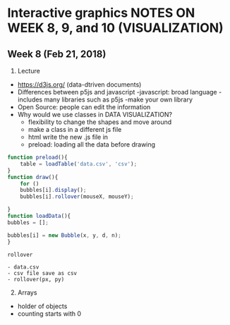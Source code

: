 # Interactive graphics NOTES ON WEEK 8, 9, and 10 (VISUALIZATION)

## Week 8 (Feb 21, 2018)

1. Lecture
- https://d3js.org/ (data-dtriven documents)
- Differences between p5js and javascript
    -javascript: broad language
    -includes many libraries such as p5js
    -make your own library
- Open Source: people can edit the information 
- Why would we use classes in DATA VISUALIZATION?
    - flexibility to change the shapes and move around
    - make a class in a different js file
    - html write the new .js file in
    - preload: loading all the data before drawing

```javascript
function preload(){
    table = loadTable('data.csv', 'csv');
}
function draw(){
    for () 
    bubbles[i].display();
    bubbles[i].rollover(mouseX, mouseY);

}
function loadData(){
bubbles = [];

bubbles[i] = new Bubble(x, y, d, n);
}

rollover 
```
    - data.csv
    - csv file save as csv
    - rollover(px, py)


2. Arrays
- holder of objects
- counting starts with 0 